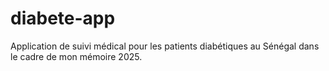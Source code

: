 # diabete-app
Application de suivi médical pour les patients diabétiques au Sénégal dans le cadre de mon mémoire 2025.
